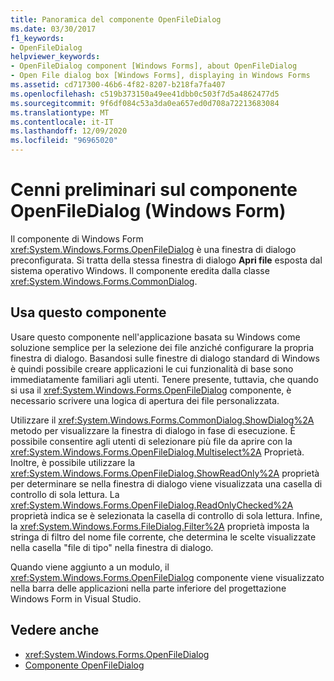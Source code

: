 ```yaml
---
title: Panoramica del componente OpenFileDialog
ms.date: 03/30/2017
f1_keywords:
- OpenFileDialog
helpviewer_keywords:
- OpenFileDialog component [Windows Forms], about OpenFileDialog
- Open File dialog box [Windows Forms], displaying in Windows Forms
ms.assetid: cd717300-46b6-4f82-8207-b218fa7fa407
ms.openlocfilehash: c519b373150a49ee41dbb0c503f7d5a4862477d5
ms.sourcegitcommit: 9f6df084c53a3da0ea657ed0d708a72213683084
ms.translationtype: MT
ms.contentlocale: it-IT
ms.lasthandoff: 12/09/2020
ms.locfileid: "96965020"
---
```

# <a name="openfiledialog-component-overview-windows-forms"></a>Cenni preliminari sul componente OpenFileDialog (Windows Form)

Il componente di Windows Form <xref:System.Windows.Forms.OpenFileDialog> è una finestra di dialogo preconfigurata. Si tratta della stessa finestra di dialogo **Apri file** esposta dal sistema operativo Windows. Il componente eredita dalla classe <xref:System.Windows.Forms.CommonDialog>.

## <a name="use-this-component"></a>Usa questo componente

Usare questo componente nell'applicazione basata su Windows come soluzione semplice per la selezione dei file anziché configurare la propria finestra di dialogo. Basandosi sulle finestre di dialogo standard di Windows è quindi possibile creare applicazioni le cui funzionalità di base sono immediatamente familiari agli utenti. Tenere presente, tuttavia, che quando si usa il <xref:System.Windows.Forms.OpenFileDialog> componente, è necessario scrivere una logica di apertura dei file personalizzata.

Utilizzare il <xref:System.Windows.Forms.CommonDialog.ShowDialog%2A> metodo per visualizzare la finestra di dialogo in fase di esecuzione. È possibile consentire agli utenti di selezionare più file da aprire con la <xref:System.Windows.Forms.OpenFileDialog.Multiselect%2A> Proprietà. Inoltre, è possibile utilizzare la <xref:System.Windows.Forms.OpenFileDialog.ShowReadOnly%2A> proprietà per determinare se nella finestra di dialogo viene visualizzata una casella di controllo di sola lettura. La <xref:System.Windows.Forms.OpenFileDialog.ReadOnlyChecked%2A> proprietà indica se è selezionata la casella di controllo di sola lettura. Infine, la <xref:System.Windows.Forms.FileDialog.Filter%2A> proprietà imposta la stringa di filtro del nome file corrente, che determina le scelte visualizzate nella casella "file di tipo" nella finestra di dialogo.

Quando viene aggiunto a un modulo, il <xref:System.Windows.Forms.OpenFileDialog> componente viene visualizzato nella barra delle applicazioni nella parte inferiore del progettazione Windows Form in Visual Studio.

## <a name="see-also"></a>Vedere anche

- <xref:System.Windows.Forms.OpenFileDialog>
- [Componente OpenFileDialog](openfiledialog-component-windows-forms.md)
